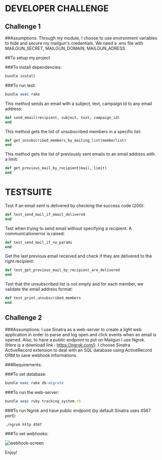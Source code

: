 # DEVELOPER CHALLENGE

## Challenge 1

##Assumptions: 
Through my module, I choose to use environment variables
to hide and secure my mailgun's credentials. We need a .env file with
MAILGUN_SECRET, MAILGUN_DOMAIN, MAILGUN_ADRESS.

##To setup my project

###To install dependencies:
```ruby
bundle install
```

###To run test:
```ruby
bundle exec rake
```

This method sends an email with a subject, text,
campaign id to any email address:
```ruby
def send_email(recipient, subject, text, campaign_id)
end
```

This method gets the list of unsubscribed members
in a specific list:
```ruby
def get_unsubscribed_members_by_mailing_list(memberlist)
end
```

This method gets the list of previously sent emails
to an email address with a limit:
```ruby
def get_previous_mail_by_recipient(mail, limit)
end
```

# TESTSUITE

Test if an email sent is delivered by checking the
success code (200):
``` ruby
def test_send_mail_if_email_delivered
end
```

Test when trying to send email without specifying
a recipient. A communicationerror is raised:
```ruby
def test_send_mail_if_no_params
end
```

Get the last previous email received and check if they are delivered to
the right recipient:
``` ruby
def test_get_previous_mail_by_recipient_are_delivered
end
```

Test that the unsubscribed list is not empty and for each member,
we validate the email address format:
``` ruby
def test_print_unsubscribed_members
end
```

## Challenge 2

###Assumptions:
I use Sinatra as a web-server to create a light web application in order to parse and log open and click events when an email is opened.
Also, to have a public endpoint to put on Mailgun I use Ngrok. (Here is a download link : https://ngrok.com/).
I choose Sinatra ActiveRecord extension to deal with an SQL database using ActiveRecord ORM to save webhook informations.

###Requirements:

###To set database:
```ruby
bundle exec rake db:migrate
```

###To run the web-server:
```ruby
bundle exec ruby tracking_system.rb
```

###To run Ngrok and have public endpoint (by default Sinatra uses 4567 port):
```
./ngrok http 4567
```

###To set webhooks:

![webhook-screen](https://cloud.githubusercontent.com/assets/6988468/19832106/fc1ca816-9de8-11e6-840b-79348fff10de.png)

Enjoy!


















